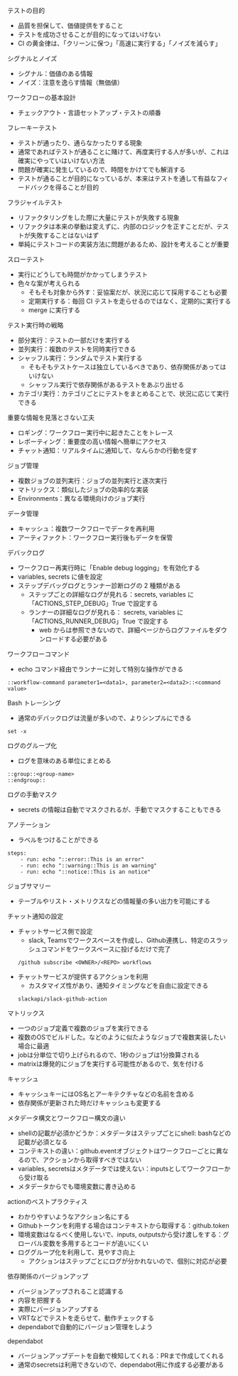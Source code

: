 テストの目的

- 品質を担保して、価値提供をすること
- テストを成功させることが目的になってはいけない
- CI の黄金律は、「クリーンに保つ」「高速に実行する」「ノイズを減らす」

シグナルとノイズ

- シグナル：価値のある情報
- ノイズ：注意を逸らす情報（無価値）

ワークフローの基本設計

- チェックアウト・言語セットアップ・テストの順番

フレーキーテスト

- テストが通ったり、通らなかったりする現象
- 通常であればテストが通ることに賭けて、再度実行する人が多いが、これは確実にやっていはいけない方法
- 問題が確実に発生しているので、時間をかけてでも解消する
- テストが通ることが目的になっているが、本来はテストを通して有益なフィードバックを得ることが目的

フラジャイルテスト

- リファクタリングをした際に大量にテストが失敗する現象
- リファクタは本来の挙動は変えずに、内部のロジックを正すことだが、テストが失敗することはないはず
- 単純にテストコードの実装方法に問題があるため、設計を考えることが重要

スローテスト

- 実行にどうしても時間がかかってしまうテスト
- 色々な案が考えられる
  - そもそも対象から外す：妥協案だが、状況に応じて採用することも必要
  - 定期実行する：毎回 CI テストを走らせるのではなく、定期的に実行する
  - merge に実行する

テスト実行時の戦略

- 部分実行：テストの一部だけを実行する
- 並列実行：複数のテストを同時実行できる
- シャッフル実行：ランダムでテスト実行する
  - そもそもテストケースは独立しているべきであり、依存関係があってはいけない
  - シャッフル実行で依存関係があるテストをあぶり出せる
- カテゴリ実行：カテゴリごとにテストをまとめることで、状況に応じて実行できる

重要な情報を見落とさない工夫

- ロギング：ワークフロー実行中に起きたことをトレース
- レポーティング：重要度の高い情報へ簡単にアクセス
- チャット通知：リアルタイムに通知して、なんらかの行動を促す

ジョブ管理

- 複数ジョブの並列実行：ジョブの並列実行と逐次実行
- マトリックス：類似したジョブの効率的な実装
- Environments：異なる環境向けのジョブ実行

データ管理

- キャッシュ：複数ワークフローでデータを再利用
- アーティファクト：ワークフロー実行後もデータを保管

デバックログ

- ワークフロー再実行時に「Enable debug logging」を有効化する
- variables, secrets に値を設定
- ステップデバッグログとランナー診断ログの 2 種類がある
  - ステップごとの詳細なログが見れる：secrets, variables に「ACTIONS_STEP_DEBUG」True で設定する
  - ランナーの詳細なログが見れる： secrets, variables に「ACTIONS_RUNNER_DEBUG」True で設定する
    - web からは参照できないので、詳細ページからログファイルをダウンロードする必要がある

ワークフローコマンド

- echo コマンド経由でランナーに対して特別な操作ができる

```
::workflow-command parameter1=<data1>, parameter2=<data2>::<command value>
```

Bash トレーシング

- 通常のデバックログは流量が多いので、よりシンプルにできる

```
set -x
```

ログのグループ化

- ログを意味のある単位にまとめる

```
::group::<group-name>
::endgroup::
```

ログの手動マスク

- secrets の情報は自動でマスクされるが、手動でマスクすることもできる

アノテーション

- ラベルをつけることができる

```
steps:
    - run: echo "::error::This is an error"
    - run: echo "::warning::This is an warning"
    - run: echo "::notice::This is an notice"
```

ジョブサマリー
- テーブルやリスト・メトリクスなどの情報量の多い出力を可能にする

チャット通知の設定
- チャットサービス側で設定
  - slack, Teamsでワークスペースを作成し、Github連携し、特定のスラッシュコマンドをワークスペースに投げるだけで完了
  ```
  /github subscribe <OWNER>/<REPO> workflows
  ```
- チャットサービスが提供するアクションを利用
  - カスタマイズ性があり、通知タイミングなどを自由に設定できる
  ```
  slackapi/slack-github-action
  ```

マトリックス
- 一つのジョブ定義で複数のジョブを実行できる
- 複数のOSでビルドした。などのように似たようなジョブで複数実装したい場合に最適
- jobは分単位で切り上げられるので、1秒のジョブは1分換算される
- matrixは爆発的にジョブを実行する可能性があるので、気を付ける

キャッシュ
- キャッシュキーにはOS名とアーキテクチャなどの名前を含める
- 依存関係が更新された時だけキャッシュも変更する

メタデータ構文とワークフロー構文の違い
- shellの記載が必須かどうか：メタデータはステップごとにshell: bashなどの記載が必須となる
- コンテキストの違い：github.eventオブジェクトはワークフローごとに異なるので、アクションから取得すべきではない
- variables, secretsはメタデータでは使えない：inputsとしてワークフローから受け取る
- メタデータからでも環境変数に書き込める

actionのベストプラクティス
- わかりやすいようなアクション名にする
- Githubトークンを利用する場合はコンテキストから取得する：github.token
- 環境変数はなるべく使用しないで、inputs, outputsから受け渡しをする：グローバル変数を多用するとコードが追いにくい
- ロググループ化を利用して、見やすさ向上
  - アクションはステップごとにログが分かれないので、個別に対応が必要

依存関係のバージョンアップ
- バージョンアップされること認識する
- 内容を把握する
- 実際にバージョンアップする
- VRTなどでテストを走らせて、動作チェックする
- dependabotで自動的にバージョン管理をしよう

dependabot
- バージョンアップデートを自動で検知してくれる：PRまで作成してくれる
- 通常のsecretsは利用できないので、dependabot用に作成する必要がある